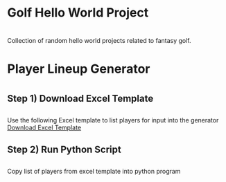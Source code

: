 # Golf Hello World Project <h1>
Collection of random hello world projects related to fantasy golf. 
  

# Player Lineup Generator <h1>

## Step 1) Download Excel Template<h2> 
Use the following Excel template to list players for input into the generator
[Download Excel Template](https://github.com/GregJMiller/golf/blob/master/ComboGenerator/Player_Combo_Gen_Input_Template.xlsx)


## Step 2) Run Python Script<h2> 
  Copy list of players from excel template into python program

